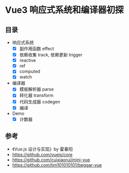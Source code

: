 # Vue3 响应式系统和编译器初探

## 目录

- 响应式系统
    - [x] 副作用函数 effect
    - [x] 依赖收集 track, 依赖更新 trigger
    - [x] reactive
    - [x] ref
    - [x] computed
    - [x] watch
- 编译器
    - [x] 模板解析器 parse
    - [x] 转化器 transform
    - [x] 代码生成器 codegen
    - [x] 编译
- Demo
    - [x] 计数器
    
## 参考

- 《Vue.js 设计与实现》by 霍春阳
- https://github.com/vuejs/core
- https://github.com/cuixiaorui/mini-vue
- https://github.com/tim101010101/beggar-vue

